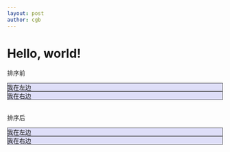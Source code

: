 ```yaml
---
layout: post
author: cgb
---
```


<div class="container">
    <h1>Hello, world!</h1>
    <div class="row">
        <p>
            排序前
        </p>
        <div class="col-md-4" style="background-color: #dedef8; box-shadow: inset 1px -1px 1px #444, inset -1px 1px 1px #444;">
         我在左边
        </div>
        <div class="col-md-8" style="background-color: #dedef8; box-shadow: inset 1px -1px 1px #444, inset -1px 1px 1px #444;">
         我在右边
        </div>
    </div>
    <br>
    <div class="row">
        <p>
            排序后
        </p>
        <div class="col-md-4 col-md-push-8" style="background-color: #dedef8; box-shadow: inset 1px -1px 1px #444, inset -1px 1px 1px #444;">
         我在左边
        </div>
        <div class="col-md-8 col-md-pull-4" style="background-color: #dedef8; box-shadow: inset 1px -1px 1px #444, inset -1px 1px 1px #444;">
         我在右边
        </div>
    </div>
</div>